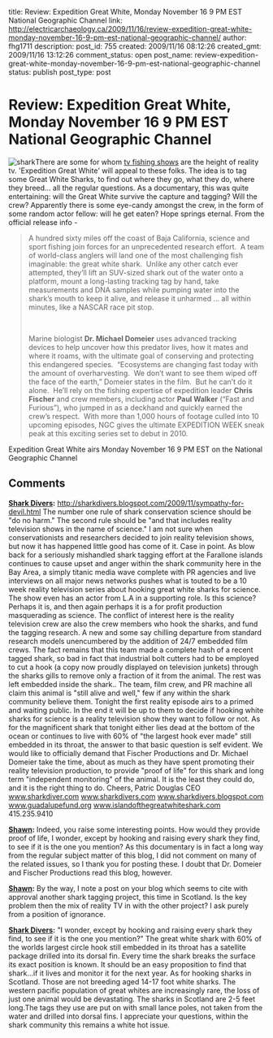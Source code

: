 title: Review: Expedition Great White, Monday November 16 9 PM EST National Geographic Channel
link: http://electricarchaeology.ca/2009/11/16/review-expedition-great-white-monday-november-16-9-pm-est-national-geographic-channel/
author: fhg1711
description: 
post_id: 755
created: 2009/11/16 08:12:26
created_gmt: 2009/11/16 13:12:26
comment_status: open
post_name: review-expedition-great-white-monday-november-16-9-pm-est-national-geographic-channel
status: publish
post_type: post

# Review: Expedition Great White, Monday November 16 9 PM EST National Geographic Channel

![shark](http://electricarchaeologist.files.wordpress.com/2009/11/shark.png)There are some for whom [tv fishing shows](http://www.realfishing.com/) are the height of reality tv. 'Expedition Great White' will appeal to these folks. The idea is to tag some Great White Sharks, to find out where they go, what they do, where they breed... all the regular questions. As a documentary, this was quite entertaining: will the Great White survive the capture and tagging? Will the crew? Apparently there is some eye-candy amongst the crew, in the form of some random actor fellow: will he get eaten? Hope springs eternal. From the official release info - 

> A hundred sixty miles off the coast of Baja California, science and sport fishing join forces for an unprecedented research effort.  A team of world-class anglers will land one of the most challenging fish imaginable: the great white shark.  Unlike any other catch ever attempted, they’ll lift an SUV-sized shark out of the water onto a platform, mount a long-lasting tracking tag by hand, take measurements and DNA samples while pumping water into the shark’s mouth to keep it alive, and release it unharmed … all within minutes, like a NASCAR race pit stop. 
> 
>  
> 
> Marine biologist **Dr. Michael Domeier** uses advanced tracking devices to help uncover how this predator lives, how it mates and where it roams, with the ultimate goal of conserving and protecting this endangered species.  “Ecosystems are changing fast today with the amount of overharvesting.  We don’t want to see them wiped off the face of the earth,” Domeier states in the film.  But he can’t do it alone.  He’ll rely on the fishing expertise of expedition leader **Chris Fischer** and crew members, including actor **Paul Walker** (“Fast and Furious”), who jumped in as a deckhand and quickly earned the crew’s respect.  With more than 1,000 hours of footage culled into 10 upcoming episodes, NGC gives the ultimate EXPEDITION WEEK sneak peak at this exciting series set to debut in 2010.

Expedition Great White airs Monday November 16 9 PM EST on the National Geographic Channel

## Comments

**[Shark Divers](#2410 "2009-11-16 23:58:15"):** http://sharkdivers.blogspot.com/2009/11/sympathy-for-devil.html The number one rule of shark conservation science should be "do no harm." The second rule should be "and that includes reality television shows in the name of science." I am not sure when conservationists and researchers decided to join reality television shows, but now it has happened little good has come of it. Case in point. As blow back for a seriously mishandled shark tagging effort at the Farallone islands continues to cause upset and anger within the shark community here in the Bay Area, a simply titanic media wave complete with PR agencies and live interviews on all major news networks pushes what is touted to be a 10 week reality television series about hooking great white sharks for science. The show even has an actor from L.A in a supporting role. Is this science? Perhaps it is, and then again perhaps it is a for profit production masquerading as science. The conflict of interest here is the reality television crew are also the crew members who hook the sharks, and fund the tagging research. A new and some say chilling departure from standard research models unencumbered by the addition of 24/7 embedded film crews. The fact remains that this team made a complete hash of a recent tagged shark, so bad in fact that industrial bolt cutters had to be employed to cut a hook (a copy now proudly displayed on television junkets) through the sharks gills to remove only a fraction of it from the animal. The rest was left embedded inside the shark.. The team, film crew, and PR machine all claim this animal is "still alive and well," few if any within the shark community believe them. Tonight the first reality episode airs to a primed and waiting public. In the end it will be up to them to decide if hooking white sharks for science is a reality television show they want to follow or not. As for the magnificent shark that tonight either lies dead at the bottom of the ocean or continues to live with 60% of "the largest hook ever made" still embedded in its throat, the answer to that basic question is self evident. We would like to officially demand that Fischer Productions and Dr. Michael Domeier take the time, about as much as they have spent promoting their reality television production, to provide "proof of life" for this shark and long term "independent monitoring" of the animal. It is the least they could do, and it is the right thing to do. Cheers, Patric Douglas CEO www.sharkdiver.com www.sharkdivers.com www.sharkdivers.blogspot.com www.guadalupefund.org www.islandofthegreatwhiteshark.com 415.235.9410

**[Shawn](#2412 "2009-11-17 08:40:36"):** Indeed, you raise some interesting points. How would they provide proof of life, I wonder, except by hooking and raising every shark they find, to see if it is the one you mention? As this documentary is in fact a long way from the regular subject matter of this blog, I did not comment on many of the related issues, so I thank you for posting these. I doubt that Dr. Domeier and Fischer Productions read this blog, however.

**[Shawn](#2413 "2009-11-17 08:42:59"):** By the way, I note a post on your blog which seems to cite with approval another shark tagging project, this time in Scotland. Is the key problem then the mix of reality TV in with the other project? I ask purely from a position of ignorance.

**[Shark Divers](#2434 "2009-11-22 15:39:16"):** "I wonder, except by hooking and raising every shark they find, to see if it is the one you mention?" The great white shark with 60% of the worlds largest circle hook still embedded in its throat has a satellite package drilled into its dorsal fin. Every time the shark breaks the surface its exact position is known. It should be an easy proposition to find that shark...if it lives and monitor it for the next year. As for hooking sharks in Scotland. Those are not breeding aged 14-17 foot white sharks. The western pacific population of great whites are increasingly rare, the loss of just one animal would be devastating. The sharks in Scotland are 2-5 feet long.The tags they use are put on with small lance poles, not taken from the water and drilled into dorsal fins. I appreciate your questions, within the shark community this remains a white hot issue.

